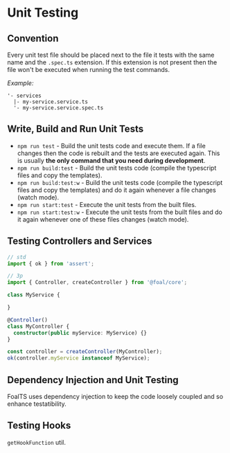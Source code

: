 # Unit Testing

## Convention

Every unit test file should be placed next to the file it tests with the same name and the `.spec.ts` extension. If this extension is not present then the file won't be executed when running the test commands.

*Example:*
```
'- services
  |- my-service.service.ts
  '- my-service.service.spec.ts
```

## Write, Build and Run Unit Tests

- `npm run test` - Build the unit tests code and execute them. If a file changes then the code is rebuilt and the tests are executed again. This is usually **the only command that you need during development**.
- `npm run build:test` - Build the unit tests code (compile the typescript files and copy the templates).
- `npm run build:test:w` - Build the unit tests code (compile the typescript files and copy the templates) and do it again whenever a file changes (watch mode).
- `npm run start:test` - Execute the unit tests from the built files.
- `npm run start:test:w` - Execute the unit tests from the built files and do it again whenever one of these files changes (watch mode).


## Testing Controllers and Services

```typescript
// std
import { ok } from 'assert';

// 3p
import { Controller, createController } from '@foal/core';

class MyService {

}

@Controller()
class MyController {
  constructor(public myService: MyService) {}
}

const controller = createController(MyController);
ok(controller.myService instanceof MyService);
```

## Dependency Injection and Unit Testing

FoalTS uses dependency injection to keep the code loosely coupled and so enhance testatibility.

## Testing Hooks

`getHookFunction` util.
